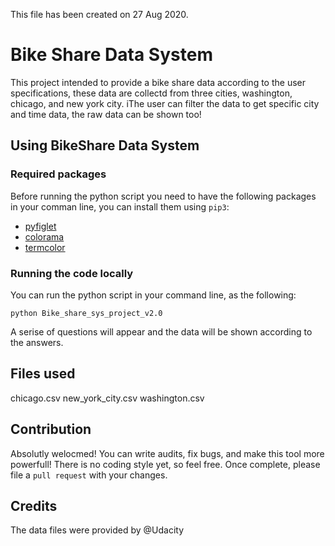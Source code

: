 This file has been created on 27 Aug 2020.

# Bike Share Data System
This project intended to provide a bike share data according to the user specifications, these data are collectd from three cities, washington, chicago, and new york city.
iThe user can filter the data to get specific city and time data, the raw data can be shown too!

## Using BikeShare Data System
### Required packages
Before running the python script you need to have the following packages in your comman line, you can install them using `pip3`:
* [pyfiglet](https://pypi.org/project/pyfiglet/0.7/)
* [colorama](https://pypi.org/project/colorama/)
* [termcolor](https://pypi.org/project/termcolor2/)

### Running the code locally
You can run the python script in your command line, as the following:
```
python Bike_share_sys_project_v2.0
```
A serise of questions will appear and the data will be shown according to the answers.

## Files used
chicago.csv
new_york_city.csv
washington.csv

## Contribution
Absolutly welocmed!
You can write audits, fix bugs, and make this tool more powerfull!
There is no coding style yet, so feel free.
Once complete, please file a `pull request` with your changes. 
## Credits
The data files were provided by @Udacity

